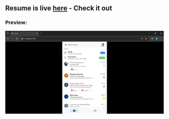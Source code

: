 ## Resume is live [here](https://bharath-designer.github.io/Genspark_Tasks/Day41_June_6/Gmail_Clone) - Check it out


### Preview:
![](Output.png)